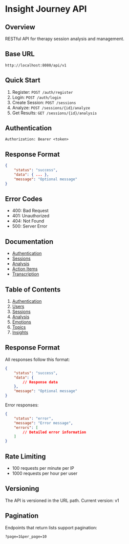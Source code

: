 # Insight Journey API

## Overview
RESTful API for therapy session analysis and management.

## Base URL
```
http://localhost:8080/api/v1
```

## Quick Start
1. Register: `POST /auth/register`
2. Login: `POST /auth/login`
3. Create Session: `POST /sessions`
4. Analyze: `POST /sessions/{id}/analyze`
5. Get Results: `GET /sessions/{id}/analysis`

## Authentication
```http
Authorization: Bearer <token>
```

## Response Format
```json
{
    "status": "success",
    "data": { ... },
    "message": "Optional message"
}
```

## Error Codes
- 400: Bad Request
- 401: Unauthorized
- 404: Not Found
- 500: Server Error

## Documentation
- [Authentication](authentication.md)
- [Sessions](sessions.md)
- [Analysis](analysis.md)
- [Action Items](action_items.md)
- [Transcription](transcription.md)

## Table of Contents

1. [Authentication](authentication.md)
2. [Users](users.md)
3. [Sessions](sessions.md)
4. [Analysis](analysis.md)
5. [Emotions](emotions.md)
6. [Topics](topics.md)
7. [Insights](insights.md)

## Response Format

All responses follow this format:
```json
{
    "status": "success",
    "data": {
        // Response data
    },
    "message": "Optional message"
}
```

Error responses:
```json
{
    "status": "error",
    "message": "Error message",
    "errors": [
        // Detailed error information
    ]
}
```

## Rate Limiting

- 100 requests per minute per IP
- 1000 requests per hour per user

## Versioning

The API is versioned in the URL path. Current version: v1

## Pagination

Endpoints that return lists support pagination:
```
?page=1&per_page=10
```